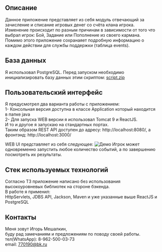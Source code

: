 Описание
-----------
Данное приложение представляет из себя модуль отвечающий за зачисление и списание игровых денег со счёта клана игрока. 
Изменение происходит по разным причинам в зависимости от того что выбрал игрок: Бой, Задание или Пополнение из своего кармана. 
Помимо этого приложение сохранаяет подробную информацию о каждом действии для службы поддержки (таблица events). 

База данных
-----------
Я использовал PostgreSQL. Перед запуском необходимо инициализировать базу данных этим скриптом:
[script.zip](https://github.com/IgorMeshalkin/MultithreadingGame/files/9898074/script.zip)

Пользовательский интерфейс
-----------
Я предусмотрел два варианта работы с приложением: <br>
1- Консольная версия доступна в классе Application который находится в папке java <br>
2- Для запуска WEB версии я использовал Tomcat 9 и ReactJS.  <br>
И то и другое я запускаю на стандартных портах.  <br> Таким образом REST API доступен до адресу: http://localhost:8080/,
а фронтэнд: http://localhost:3000/

WEB UI представляет из себя следующее:
![Демо](https://user-images.githubusercontent.com/97287038/198932281-1912df89-bb23-48e1-9a6b-a67a2ac30d4a.jpg)
Игрок может одновременно запустить любое количество событий, а по завершению посмотреть их результаты. 

Стек используемых технологий
-----------
Согласно ТЗ приложение написано без использования высокоуровневых библиотек на стороне бэкенда.   <br>
В работе я применил:  <br>
HttpServlets, JDBS API, Jackson, Maven и уже указанные выше ReactJS и PostgreSQL

Контакты
-----------
Меня зовут Игорь Мешалкин,   <br> буду рад замечаниям и предложениям по поводу своей работы.   <br>
тел(WhatsApp): 8-962-500-03-73   <br>
email: 770190@bk.ru
